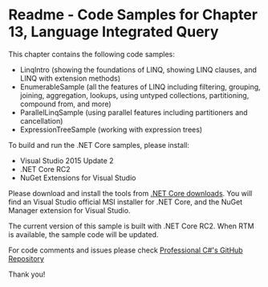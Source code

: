 # Readme - Code Samples for Chapter 13, Language Integrated QueryThis chapter contains the following code samples:* LinqIntro (showing the foundations of LINQ, showing LINQ clauses, and LINQ with extension methods)* EnumerableSample (all the features of LINQ including filtering, grouping, joining, aggregation, lookups, using untyped collections, partitioning, compound from, and more)* ParallelLinqSample (using parallel features including partitioners and cancellation)* ExpressionTreeSample (working with expression trees)To build and run the .NET Core samples, please install:* Visual Studio 2015 Update 2* .NET Core RC2* NuGet Extensions for Visual StudioPlease download and install the tools from [.NET Core downloads](https://www.microsoft.com/net/core#windows). You will find an Visual Studio official MSI installer for .NET Core, and the NuGet Manager extension for Visual Studio. The current version of this sample is built with .NET Core RC2. When RTM is available, the sample code will be updated.For code comments and issues please check [Professional C#'s GitHub Repository](https://github.com/ProfessionalCSharp/ProfessionalCSharp6)Thank you!